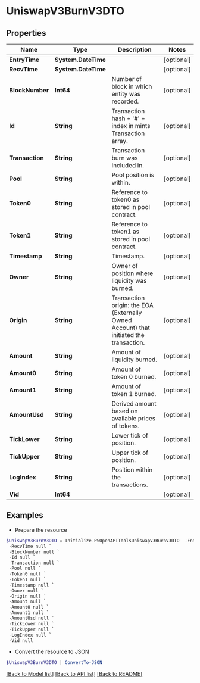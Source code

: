 # UniswapV3BurnV3DTO
## Properties

Name | Type | Description | Notes
------------ | ------------- | ------------- | -------------
**EntryTime** | **System.DateTime** |  | [optional] 
**RecvTime** | **System.DateTime** |  | [optional] 
**BlockNumber** | **Int64** | Number of block in which entity was recorded. | [optional] 
**Id** | **String** | Transaction hash + &#39;#&#39; + index in mints Transaction array. | [optional] 
**Transaction** | **String** | Transaction burn was included in. | [optional] 
**Pool** | **String** | Pool position is within. | [optional] 
**Token0** | **String** | Reference to token0 as stored in pool contract. | [optional] 
**Token1** | **String** | Reference to token1 as stored in pool contract. | [optional] 
**Timestamp** | **String** | Timestamp. | [optional] 
**Owner** | **String** | Owner of position where liquidity was burned. | [optional] 
**Origin** | **String** | Transaction origin: the EOA (Externally Owned Account) that initiated the transaction. | [optional] 
**Amount** | **String** | Amount of liquidity burned. | [optional] 
**Amount0** | **String** | Amount of token 0 burned. | [optional] 
**Amount1** | **String** | Amount of token 1 burned. | [optional] 
**AmountUsd** | **String** | Derived amount based on available prices of tokens. | [optional] 
**TickLower** | **String** | Lower tick of position. | [optional] 
**TickUpper** | **String** | Upper tick of position. | [optional] 
**LogIndex** | **String** | Position within the transactions. | [optional] 
**Vid** | **Int64** |  | [optional] 

## Examples

- Prepare the resource
```powershell
$UniswapV3BurnV3DTO = Initialize-PSOpenAPIToolsUniswapV3BurnV3DTO  -EntryTime null `
 -RecvTime null `
 -BlockNumber null `
 -Id null `
 -Transaction null `
 -Pool null `
 -Token0 null `
 -Token1 null `
 -Timestamp null `
 -Owner null `
 -Origin null `
 -Amount null `
 -Amount0 null `
 -Amount1 null `
 -AmountUsd null `
 -TickLower null `
 -TickUpper null `
 -LogIndex null `
 -Vid null
```

- Convert the resource to JSON
```powershell
$UniswapV3BurnV3DTO | ConvertTo-JSON
```

[[Back to Model list]](../README.md#documentation-for-models) [[Back to API list]](../README.md#documentation-for-api-endpoints) [[Back to README]](../README.md)

